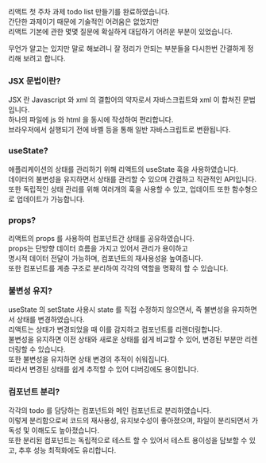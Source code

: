 <p>리액트 첫 주차 과제 todo list 만들기를 완료하였습니다.<br>간단한 과제이기 때문에 기술적인 어려움은 없었지만<br>리액트 기본에 관한 몇몇 질문에 확실하게 대답하기 어려운 부분이 있었습니다.</p>
<p>무언가 알고는 있지만 말로 해보려니 잘 정리가 안되는 부분들을 다시한번 간결하게 정리해 보려고 합니다.</p>
<h3>JSX 문법이란?</h3>
<p>JSX 란 Javascript 와 xml 의 결합어의 약자로서 자바스크립트와 xml 이 합쳐진 문법입니다.<br>하나의 파일에 js 와 html 을 동시에 작성하여 편리합니다.<br>브라우저에서 실행되기 전에 바벨 등을 통해 일반 자바스크립트로 변환됩니다.</p>
<h3>useState?</h3>
<p>애플리케이션의 상태를 관리하기 위해 리액트의 useState 훅을 사용하였습니다.<br>데이터의 불변성을 유지하면서 상태를 관리할 수 있으며 간결하고 직관적인 API입니다.<br>또한 독립적인 상태 관리를 위해 여러개의 훅을 사용할 수 있고, 업데이트 또한 함수형으로 업데이트가 가능합니다.</p>
<h3>props?</h3>
<p>리액트의 props 를 사용하여 컴포넌트간 상태를 공유하였습니다.<br>props는 단방향 데이터 흐름을 가지고 있어서 관리가 용이하고<br>명시적 데이터 전달이 가능하며, 컴포넌트의 재사용성을 높여줍니다.<br>또한 컴포넌트를 계층 구조로 분리하여 각각의 역할을 명확히 할 수 있습니다.</p>
<h3>불변성 유지?</h3>
<p>useState 의 setState 사용시 state 를 직접 수정하지 않으면서, 즉 불변성을 유지하면서 상태를 변경하였습니다.<br>리액트는 상태가 변경되었을 때 이를 감지하고 컴포넌트를 리렌더링합니다.<br>불변성을 유지하면 이전 상태와 새로운 상태를 쉽게 비교할 수 있어, 변경된 부분만 리렌더링할 수 있습니다.<br>또한 불변성을 유지하면 상태 변경의 추적이 쉬워집니다.<br>따라서 변경된 상태를 쉽게 추적할 수 있어 디버깅에도 용이합니다.</p>
<h3>컴포넌트 분리?</h3>
<p>각각의 todo 를 담당하는 컴포넌트와 메인 컴포넌트로 분리하였습니다.<br>이렇게 분리함으로써 코드의 재사용성, 유지보수성이 좋아졌으며, 파일이 분리되면서 가독성 및 이해도도 높아졌습니다.<br>또한 분리된 컴포넌트는 독립적으로 테스트 할 수 있어서 테스트 용이성을 담보할 수 있고, 추후 성능 최적화에도 유리합니다.</p>
